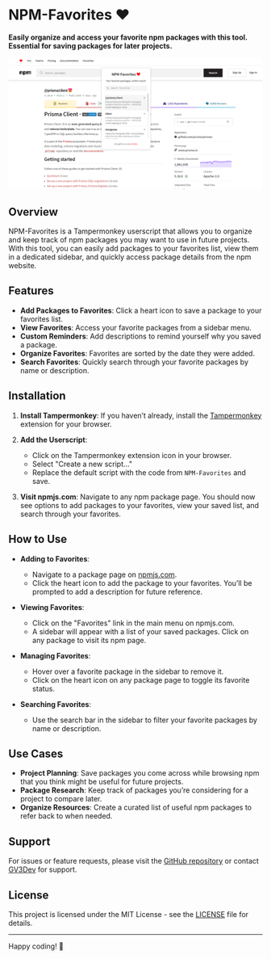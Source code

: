 # NPM-Favorites ❤

**Easily organize and access your favorite npm packages with this tool. Essential for saving packages for later projects.**

<img src="https://github.com/gv3Dev/NPM-Favorites/blob/main/npmFavPic.png?raw=true"/>

## Overview

NPM-Favorites is a Tampermonkey userscript that allows you to organize and keep track of npm packages you may want to use in future projects. With this tool, you can easily add packages to your favorites list, view them in a dedicated sidebar, and quickly access package details from the npm website.

## Features

- **Add Packages to Favorites**: Click a heart icon to save a package to your favorites list.
- **View Favorites**: Access your favorite packages from a sidebar menu.
- **Custom Reminders**: Add descriptions to remind yourself why you saved a package.
- **Organize Favorites**: Favorites are sorted by the date they were added.
- **Search Favorites**: Quickly search through your favorite packages by name or description.

## Installation

1. **Install Tampermonkey**: If you haven’t already, install the [Tampermonkey](https://www.tampermonkey.net/) extension for your browser.
   
2. **Add the Userscript**:
   - Click on the Tampermonkey extension icon in your browser.
   - Select "Create a new script..."
   - Replace the default script with the code from `NPM-Favorites` and save.

3. **Visit npmjs.com**: Navigate to any npm package page. You should now see options to add packages to your favorites, view your saved list, and search through your favorites.

## How to Use

- **Adding to Favorites**: 
  - Navigate to a package page on [npmjs.com](https://www.npmjs.com).
  - Click the heart icon to add the package to your favorites. You’ll be prompted to add a description for future reference.

- **Viewing Favorites**:
  - Click on the "Favorites" link in the main menu on npmjs.com.
  - A sidebar will appear with a list of your saved packages. Click on any package to visit its npm page.

- **Managing Favorites**:
  - Hover over a favorite package in the sidebar to remove it.
  - Click on the heart icon on any package page to toggle its favorite status.

- **Searching Favorites**:
  - Use the search bar in the sidebar to filter your favorite packages by name or description.

## Use Cases

- **Project Planning**: Save packages you come across while browsing npm that you think might be useful for future projects.
- **Package Research**: Keep track of packages you’re considering for a project to compare later.
- **Organize Resources**: Create a curated list of useful npm packages to refer back to when needed.

## Support

For issues or feature requests, please visit the [GitHub repository](https://github.com/gv3dev/npm-favorites) or contact [GV3Dev](https://github.com/gv3dev) for support.

## License

This project is licensed under the MIT License - see the [LICENSE](LICENSE) file for details.

---

Happy coding! 🚀
